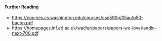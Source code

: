 #### Further Reading

 - https://courses.cs.washington.edu/courses/cse590p/05au/p50-bacon.pdf
 - https://homepages.inf.ed.ac.uk/wadler/papers/papers-we-love/landin-next-700.pdf
